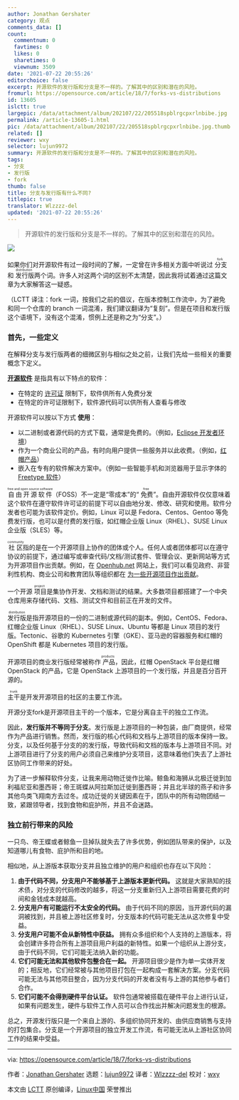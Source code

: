 ```yaml
---
author: Jonathan Gershater
category: 观点
comments_data: []
count:
  commentnum: 0
  favtimes: 0
  likes: 0
  sharetimes: 0
  viewnum: 3509
date: '2021-07-22 20:55:26'
editorchoice: false
excerpt: 开源软件的发行版和分支是不一样的。了解其中的区别和潜在的风险。
fromurl: https://opensource.com/article/18/7/forks-vs-distributions
id: 13605
islctt: true
largepic: /data/attachment/album/202107/22/205518spblrgcpxrlnbibe.jpg
permalink: /article-13605-1.html
pic: /data/attachment/album/202107/22/205518spblrgcpxrlnbibe.jpg.thumb.jpg
related: []
reviewer: wxy
selector: lujun9972
summary: 开源软件的发行版和分支是不一样的。了解其中的区别和潜在的风险。
tags:
- 分支
- 发行版
- fork
thumb: false
title: 分支与发行版有什么不同?
titlepic: true
translator: Wlzzzz-del
updated: '2021-07-22 20:55:26'
---
```



> 
> 开源软件的发行版和分支是不一样的。了解其中的区别和潜在的风险。
> 
> 
> 


![](/data/attachment/album/202107/22/205518spblrgcpxrlnbibe.jpg)


如果你们对开源软件有过一段时间的了解，一定曾在许多相关方面中听说过<ruby> 分支 <rt>  fork </rt></ruby>和<ruby> 发行版 <rt>  distribution </rt></ruby>两个词。许多人对这两个词的区别不太清楚，因此我将试着通过这篇文章为大家解答这一疑惑。


（LCTT 译注：fork 一词，按我们之前的倡议，在版本控制工作流中，为了避免和同一个仓库的 branch 一词混淆，我们建议翻译为“复刻”。但是在项目和发行版这个语境下，没有这个混淆，惯例上还是称之为“分支”。）


### 首先，一些定义


在解释分支与发行版两者的细微区别与相似之处之前，让我们先给一些相关的重要概念下定义。


**[开源软件](https://opensource.com/resources/what-open-source)** 是指具有以下特点的软件：


* 在特定的 [许可证](https://opensource.com/tags/licensing) 限制下，软件供所有人免费分发
* 在特定的许可证限制下，软件源代码可以供所有人查看与修改


开源软件可以按以下方式 **使用**：


* 以二进制或者源代码的方式下载，通常是免费的。（例如，[Eclipse 开发者环境](https://www.eclipse.org/che/getting-started/download/)）
* 作为一个商业公司的产品，有时向用户提供一些服务并以此收费。（例如，[红帽产品](https://access.redhat.com/downloads)）
* 嵌入在专有的软件解决方案中。（例如一些智能手机和浏览器用于显示字体的 [Freetype 软件](https://www.freetype.org/)）


<ruby> 自由开源软件 <rt>  free and open source software </rt></ruby>（FOSS）不一定是“零成本”的“<ruby> 免费 <rt>  free </rt></ruby>”。自由开源软件仅仅意味着这个软件在遵守软件许可证的前提下可以自由地分发、修改、研究和使用。软件分发者也可能为该软件定价。例如，Linux 可以是 Fedora、Centos、Gentoo 等免费发行版，也可以是付费的发行版，如红帽企业版 Linux（RHEL）、SUSE Linux 企业版（SLES）等。


<ruby> 社区 <rt>  community </rt></ruby>指的是在一个开源项目上协作的团体或个人。任何人或者团体都可以在遵守协议的前提下，通过编写或审查代码/文档/测试套件、管理会议、更新网站等方式为开源项目作出贡献。例如，在 [Openhub.net](http://openhub.net) 网站上，我们可以看见政府、非营利性机构、商业公司和教育团队等组织都在 [为一些开源项目作出贡献](https://www.openhub.net/explore/orgs)。


一个开源<ruby> 项目 <rt>  project </rt></ruby>是集协作开发、文档和测试的结果。大多数项目都搭建了一个中央仓库用来存储代码、文档、测试文件和目前正在开发的文件。


<ruby> 发行版 <rt>  distribution </rt></ruby>是指开源项目的一份的二进制或源代码的副本。例如，CentOS、Fedora、红帽企业版 Linux（RHEL）、SUSE Linux、Ubuntu 等都是 Linux 项目的发行版。Tectonic、谷歌的 Kubernetes 引擎（GKE）、亚马逊的容器服务和红帽的 OpenShift 都是 Kubernetes 项目的发行版。


开源项目的商业发行版经常被称作<ruby> 产品 <rt>  products </rt></ruby>，因此，红帽 OpenStack 平台是红帽 OpenStack 的产品，它是 OpenStack 上游项目的一个发行版，并且是百分百开源的。


<ruby> 主干 <rt>  trunk </rt></ruby>是开发开源项目的社区的主要工作流。


开源分支fork是开源项目主干的一个版本，它是分离自主干的独立工作流。


因此，**发行版并不等同于分支**。发行版是上游项目的一种包装，由厂商提供，经常作为产品进行销售。然而，发行版的核心代码和文档与上游项目的版本保持一致。分支，以及任何基于分支的的发行版，导致代码和文档的版本与上游项目不同。对上游项目进行了分支的用户必须自己来维护分支项目，这意味着他们失去了上游社区协同工作带来的好处。


为了进一步解释软件分支，让我来用动物迁徙作比喻。鲸鱼和海狮从北极迁徙到加利福尼亚和墨西哥；帝王斑蝶从阿拉斯加迁徙到墨西哥；并且北半球的燕子和许多其他鸟类飞翔南方去过冬。成功迁徙的关键因素在于，团队中的所有动物团结一致，紧跟领导者，找到食物和庇护所，并且不会迷路。


### 独立前行带来的风险


一只鸟、帝王蝶或者鲸鱼一旦掉队就失去了许多优势，例如团队带来的保护，以及知道哪儿有食物、庇护所和目的地。


相似地，从上游版本获取分支并且独立维护的用户和组织也存在以下风险：


1. **由于代码不同，分支用户不能够基于上游版本更新代码。** 这就是大家熟知的技术债，对分支的代码修改的越多，将这一分支重新归入上游项目需要花费的时间和金钱成本就越高。
2. **分支用户有可能运行不太安全的代码。** 由于代码不同的原因，当开源代码的漏洞被找到，并且被上游社区修复时，分支版本的代码可能无法从这次修复中受益。
3. **分支用户可能不会从新特性中获益。** 拥有众多组织和个人支持的上游版本，将会创建许多符合所有上游项目用户利益的新特性。如果一个组织从上游分支，由于代码不同，它们可能无法纳入新的功能。
4. **它们可能无法和其他软件包整合在一起。** 开源项目很少是作为单一实体开发的；相反地，它们经常被与其他项目打包在一起构成一套解决方案。分支代码可能无法与其他项目整合，因为分支代码的开发者没有与上游的其他参与者们合作。
5. **它们可能不会得到硬件平台认证。** 软件包通常被搭载在硬件平台上进行认证，如果有问题发生，硬件与软件工作人员可以合作找出并解决问题发生的根源。


总之，开源发行版只是一个来自上游的、多组织协同开发的、由供应商销售与支持的打包集合。分支是一个开源项目的独立开发工作流，有可能无法从上游社区协同工作的结果中受益。




---


via: <https://opensource.com/article/18/7/forks-vs-distributions>


作者：[Jonathan Gershater](https://opensource.com/users/jgershat) 选题：[lujun9972](https://github.com/lujun9972) 译者：[Wlzzzz-del](https://github.com/Wlzzzz-del) 校对：[wxy](https://github.com/wxy)


本文由 [LCTT](https://github.com/LCTT/TranslateProject) 原创编译，[Linux中国](https://linux.cn/) 荣誉推出